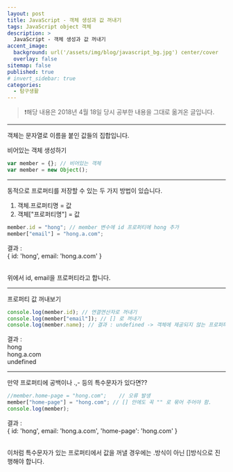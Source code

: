 ```yaml
---
layout: post
title: JavaScript - 객체 생성과 값 꺼내기
tags: JavaScript object 객체
description: >
  JavaScript - 객체 생성과 값 꺼내기
accent_image:
  background: url('/assets/img/blog/javascript_bg.jpg') center/cover
  overlay: false
sitemap: false
published: true
# invert_sidebar: true
categories:
  - 탐구생활
---
```


> ❗️해당 내용은 2018년 4월 18일 당시 공부한 내용을 그대로 옮겨온 글입니다.

---

객체는 문자열로 이름을 붙인 값들의 집합입니다.<br>

비어있는 객체 생성하기<br>

```javascript
var member = {}; // 비어있는 객체
var member = new Object();
```

---

동적으로 프로퍼티를 저장할 수 있는 두 가지 방법이 있습니다.<br>

1. 객체.프로퍼티명 = 값<br>
2. 객체["프로퍼티명"] = 값<br>

```javascript
member.id = "hong"; // member 변수에 id 프로퍼티에 hong 추가
member["email"] = "hong.a.com";
```

결과 : <br>
{ id: 'hong', email: 'hong.a.com' }<br><br>

위에서 id, email을 프로퍼티라고 합니다.<br>

---

프로퍼티 값 꺼내보기<br>

```javascript
console.log(member.id); // 연결연산자로 꺼내기
console.log(member["email"]); // [] 로 꺼내기
console.log(member.name); // 결과 : undefined -> 객체에 제공되지 않는 프로퍼티를 꺼내려고 하면 오류가 아닌 undefined
```

결과 : <br>
hong<br>
hong.a.com<br>
undefined<br>

---

만약 프로퍼티에 공백이나 .,- 등의 특수문자가 있다면??<br>

```javascript
//member.home-page = "hong.com";    // 오류 발생
member["home-page"] = "hong.com"; // [] 안에도 꼭 "" 로 묶어 주어야 함.
console.log(member);
```

결과 : <br>
{ id: 'hong', email: 'hong.a.com', 'home-page': 'hong.com' }<br><br>

이처럼 특수문자가 있는 프로퍼티에서 값을 꺼낼 경우에는 .방식이 아닌 []방식으로 진행해야 합니다.
